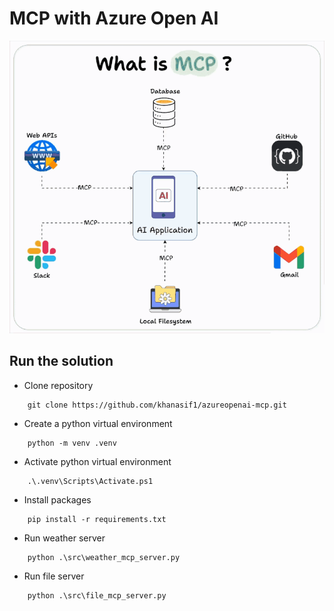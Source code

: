 # MCP with Azure Open AI

<p align="center">
  <img  src="https://github.com/khanasif1/azureopenai-mcp/blob/main/resources/mcp.gif">
</p>

## Run the solution

- Clone repository

```
    git clone https://github.com/khanasif1/azureopenai-mcp.git
```
- Create a python virtual environment
```
    python -m venv .venv
```
- Activate python virtual environment
``` Windows
    .\.venv\Scripts\Activate.ps1
```
- Install packages
```
    pip install -r requirements.txt
```
- Run  weather server
```
    python .\src\weather_mcp_server.py
```
- Run  file server
```
    python .\src\file_mcp_server.py 
```